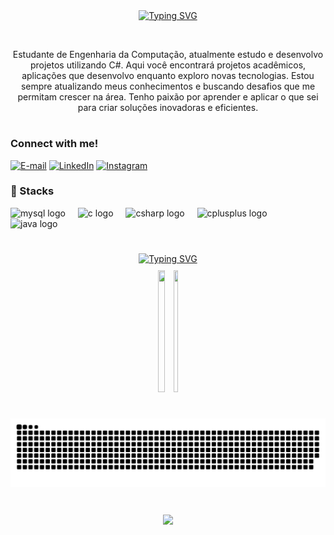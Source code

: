 <div align="center" style="display: flex; justify-content: center; align-items: center; height: 80px;">
  <a href="https://git.io/typing-svg">
    <img src="https://readme-typing-svg.demolab.com?font=Fira+Code&pause=1000&color=975AD6&center=true&vCenter=true&repeat=true&random=false&width=450&height=60&lines=%E2%9C%BA+Welcome+to+my+tech+universe+%E2%9C%BA" alt="Typing SVG" />
  </a>
</div>

<p align="center">Estudante de Engenharia da Computação, atualmente estudo e desenvolvo projetos utilizando C#. Aqui você encontrará projetos acadêmicos, aplicações que desenvolvo enquanto exploro novas tecnologias. Estou sempre atualizando meus conhecimentos e buscando desafios que me permitam crescer na área. Tenho paixão por aprender e aplicar o que sei para criar soluções inovadoras e eficientes.

#

<img align="right" alt="" height="200px" src="https://media3.giphy.com/media/L1R1tvI9svkIWwpVYr/giphy.gif?cid=6c09b9520veo0n84wz7333jd88vyvhaagcp137h5d7394gx8&ep=v1_internal_gif_by_id&rid=giphy.gif&ct=g">

<h3 align="left">Connect with me!</h3>

[![E-mail](https://img.shields.io/badge/-Email-000?style=for-the-badge&logo=microsoft-outlook&logoColor=975AD6&color:FFF)](mailto:contatobrunabarretto@gmail.com)
[![LinkedIn](https://img.shields.io/badge/-LinkedIn-000?style=for-the-badge&logo=linkedin&logoColor=975AD6&color:FFF)](https://www.linkedin.com/in/itsbrunabarreto/)
[![Instagram](https://img.shields.io/badge/-Instagram-000?style=for-the-badge&logo=instagram&logoColor=975AD6&color:FFF)](https://www.instagram.com/itsbrunabarreto/)

<h3 align="left">🤖 Stacks</h3>

<div align="left">
  <img src="https://skillicons.dev/icons?i=mysql" height="30" alt="mysql logo"  />
  <img width="12" />
  <img src="https://cdn.jsdelivr.net/gh/devicons/devicon/icons/c/c-original.svg" height="30" alt="c logo"  />
  <img width="12" />
  <img src="https://cdn.jsdelivr.net/gh/devicons/devicon/icons/csharp/csharp-original.svg" height="30" alt="csharp logo"  />
  <img width="12" />
  <img src="https://cdn.jsdelivr.net/gh/devicons/devicon/icons/cplusplus/cplusplus-original.svg" height="30" alt="cplusplus logo"  />
  <img width="12" />
  <img src="https://cdn.jsdelivr.net/gh/devicons/devicon/icons/java/java-original.svg" height="30" alt="java logo"  />
</div>

#

<div align="center" style="display: flex; flex-direction: column; justify-content: center; align-items: center; gap: 10px;">
  <a href="https://git.io/typing-svg">
    <img src="https://readme-typing-svg.demolab.com?font=Fira+Code&pause=1000&color=975AD6&center=true&vCenter=true&repeat=false&width=450&height=60&lines=%E2%9A%9E+GitHub+Stats+%E2%9A%9F" alt="Typing SVG" />
  </a>
  <div>
    <img width="49%" height="195px" src="https://github-readme-stats.vercel.app/api?username=itsbrunabarreto&show_icons=true&count_private=true&rank_icon=github&hide_border=true&theme=dark&title_color=4a2c81&icon_color=4a2c81&text_color=c1d9d9&bg_color=0d1117">
    <img width="40%" height="195px" src="https://github-readme-stats.vercel.app/api/top-langs/?username=itsbrunabarreto&layout=compact&hide_border=true&title_color=4a2c81&icon_color=ececec&text_color=c1d9d9&langs_count=16&theme=dark&bg_color=0d1117">
  </div>
</div>
  
#

<div align="center">
  <picture>
    <source media="(prefers-color-scheme: dark)" srcset="https://raw.githubusercontent.com/mari4souza/mari4souza/output/github-contribution-grid-snake-dark.svg">
    <source media="(prefers-color-scheme: light)" srcset="https://raw.githubusercontent.com/mari4souza/mari4souza/output/github-contribution-grid-snake-dark.svg">
    <img alt="github contribution grid snake animation" src="https://raw.githubusercontent.com/mari4souza/mari4souza/output/github-contribution-grid-snake.svg" style="max-width: 100%; height: auto;">
  </picture>
</div>


#

<div align="center">
<p align="center"><img align="center" src="https://visit-counter.vercel.app/counter.png?page=https%3A%2F%2Fgithub.com%2Fkamillyvm&s=30&c=4a2c81&bg=00000000&no=7&ff=digi&tb=Visits%3A++&ta=" /></p> 

</div>

